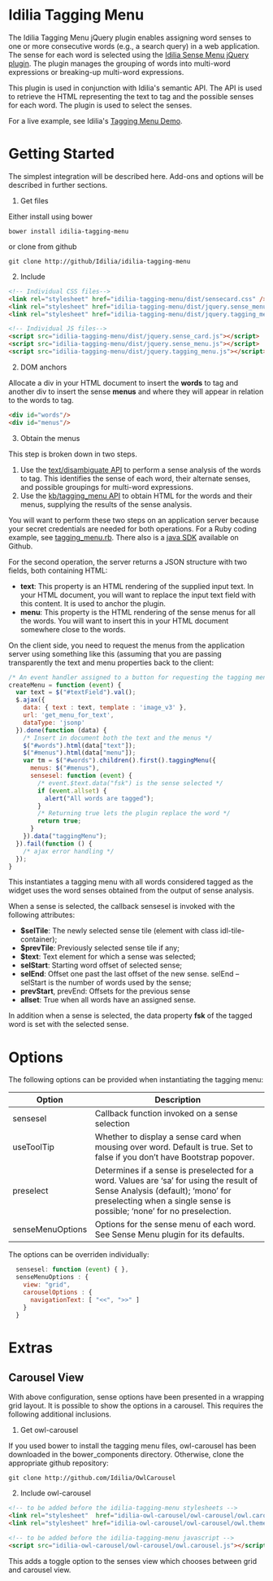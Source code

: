 # Idilia Tagging Menu

The Idilia Tagging Menu jQuery plugin enables assigning word senses to one or more consecutive words (e.g., a search query) in a web application. The sense for each word is selected using the [Idilia Sense Menu jQuery plugin](docs/sense_menu.md). The plugin manages the grouping of words into multi-word expressions or breaking-up multi-word expressions.

This plugin is used in conjunction with Idilia's semantic API. The API is used to retrieve the HTML representing the text to tag and the possible senses for each word. The plugin is used to select the senses.

For a live example, see Idilia's [Tagging Menu Demo](http://api.idilia.com/TaggingMenuDemo).

# Getting Started

The simplest integration will be described here. Add-ons and options will be described in further sections.

1. Get files

 Either install using bower

 ```shell
 bower install idilia-tagging-menu
 ```

 or clone from github

 ```shell
 git clone http://github/Idilia/idilia-tagging-menu
 ```

2. Include

 ```html
 <!-- Individual CSS files-->
 <link rel="stylesheet" href="idilia-tagging-menu/dist/sensecard.css" />
 <link rel="stylesheet" href="idilia-tagging-menu/dist/jquery.sense_menu.css" />
 <link rel="stylesheet" href="idilia-tagging-menu/dist/jquery.tagging_menu.css" />

 <!-- Individual JS files-->
 <script src="idilia-tagging-menu/dist/jquery.sense_card.js"></script>
 <script src="idilia-tagging-menu/dist/jquery.sense_menu.js"></script>
 <script src="idilia-tagging-menu/dist/jquery.tagging_menu.js"></script>
 ```

2. DOM anchors

 Allocate a div in your HTML document to insert the __words__ to tag and another div to insert the sense __menus__ and where they will appear in relation to the words to tag.

 ```html
 <div id="words"/>
 <div id="menus"/>
```

3. Obtain the menus

 This step is broken down in two steps.

 1. Use the [text/disambiguate API](http://www.idilia.com/developer/sense-analysis/api/text-disambiguate/) to perform a sense analysis of the words to tag. This identifies the sense of each word, their alternate senses, and possible groupings for multi-word expressions.
 2. Use the [kb/tagging_menu API](http://www.idilia.com/developer/language-graph/api/kb-tagging-menu/) to obtain HTML for the words and their menus, supplying the results of the sense analysis.

 You will want to perform these two steps on an application server because your secret credentials are needed for both operations. For a Ruby coding example, see [tagging_menu.rb](https://github.com/Idilia/idilia-api-samples/blob/master/ruby/kb/tagging_menu.rb). There also is a [java SDK](https://github.com/Idilia/idilia-java-sdk) available on Github.

 For the second operation, the server returns a JSON structure with two fields, both containing HTML:

 * __text__: This property is an HTML rendering of the supplied input text. In your HTML document, you will want to replace the input text field with this content. It is used to anchor the plugin.
 * __menu__: This property is the HTML rendering of the sense menus for all the words. You will want to insert this in your HTML document somewhere close to the words.

 On the client side, you need to request the menus from the application server using something like this (assuming that you are passing transparently the text and menu properties back to the client:

 ```javascript
 /* An event handler assigned to a button for requesting the tagging menu */
 createMenu = function (event) {
   var text = $("#textField").val();
   $.ajax({
     data: { text : text, template : 'image_v3' },
     url: 'get_menu_for_text',
     dataType: 'jsonp'
   }).done(function (data) {
     /* Insert in document both the text and the menus */
     $("#words").html(data["text"]);
     $("#menus").html(data["menu"]);
     var tm = $("#words").children().first().taggingMenu({
       menus: $("#menus"),
       sensesel: function (event) {
         /* event.$text.data("fsk") is the sense selected */
         if (event.allset) {
           alert("All words are tagged");
         }
         /* Returning true lets the plugin replace the word */
         return true;
       }
     }).data("taggingMenu");
   }).fail(function () {
     /* ajax error handling */
   });
 }
 ```
 This instantiates a tagging menu with all words considered tagged as the widget uses the word senses obtained from the output of sense analysis.

 When a sense is selected, the callback sensesel is invoked with the following attributes:

 * __$selTile__: The newly selected sense tile (element with class idl-tile-container);
 * __$prevTile__: Previously selected sense tile if any;
 * __$text__: Text element for which a sense was selected;
 * __selStart__: Starting word offset of selected sense;
 * __selEnd__: Offset one past the last offset of the new sense. selEnd – selStart is the number of words used by the sense;
 * __prevStart__, prevEnd: Offsets for the previous sense
 * __allset__: True when all words have an assigned sense.

 In addition when a sense is selected, the data property __fsk__ of the tagged word is set with the selected sense.

# Options

The following options can be provided when instantiating the tagging menu:

Option | Description
------ | -----------
sensesel | Callback function invoked on a sense selection
useToolTip | Whether to display a sense card when mousing over word. Default is true. Set to false if you don’t have Bootstrap popover.
preselect | Determines if a sense is preselected for a word. Values are ‘sa’ for using the result of Sense Analysis (default); ‘mono’ for preselecting when a single sense is possible; ‘none’ for no preselection.
senseMenuOptions | Options for the sense menu of each word. See Sense Menu plugin for its defaults.

The options can be overriden individually:

```javascript
  sensesel: function (event) { },
  senseMenuOptions : {
    view: "grid",
    carouselOptions : {
      navigationText: [ "<<", ">>" ]
    }
  }
  ```

# Extras

## Carousel View
With above configuration, sense options have been presented in a wrapping grid layout. It is possible to show the options in a carousel. This requires the following additional inclusions.

1. Get owl-carousel

 If you used bower to install the tagging menu files, owl-carousel has been downloaded in the bower_components directory. Otherwise, clone the appropriate github repository:

 ```shell
git clone http://github.com/Idilia/OwlCarousel
```

2. Include owl-carousel

 ```html
 <!-- to be added before the idilia-tagging-menu stylesheets -->
 <link rel="stylesheet"  href="idilia-owl-carousel/owl-carousel/owl.carousel.css"/>
 <link rel="stylesheet" href="idilia-owl-carousel/owl-carousel/owl.theme.css"/>

 <!-- to be added before the idilia-tagging-menu javascript -->
 <script src="idilia-owl-carousel/owl-carousel/owl.carousel.js"></script>
 ```

This adds a toggle option to the senses view which chooses between grid and carousel view.
